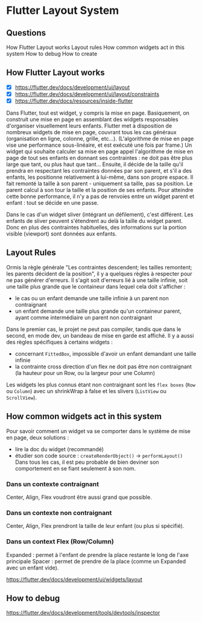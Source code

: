 # Flutter Layout System
## Questions
How Flutter Layout works
Layout rules
How common widgets act in this system
How to debug
How to create

## How Flutter Layout works

- [x] https://flutter.dev/docs/development/ui/layout
- [x] https://flutter.dev/docs/development/ui/layout/constraints
- [x] https://flutter.dev/docs/resources/inside-flutter

Dans Flutter, tout est widget, y compris la mise en page. Basiquement, on construit une mise en page en assemblant des widgets responsables d'organiser visuellement leurs enfants. Flutter met à disposition de nombreux widgets de mise en page, couvrant tous les cas généraux (organisation en ligne, colonne, grille, etc...).
(L'algorithme de mise en page vise une performance sous-linéaire, et est exécuté une fois par frame.) Un widget qui souhaite calculer sa mise en page appel l'algorithme de mise en page de tout ses enfants en donnant ses contraintes : ne doit pas être plus large que tant, ou plus haut que tant... Ensuite, il décide de la taille qu'il prendra en respectant les contraintes données par son parent, et s'il a des enfants, les positionne relativement à lui-même, dans son propre espace. Il fait remonté la taille à son parent - uniquement sa taille, pas sa position. Le parent calcul à son tour la taille et la position de ses enfants. Pour atteindre cette bonne performance, il n'y a pas de renvoies entre un widget parent et enfant : tout se décide en une passe.

Dans le cas d'un widget sliver (intégrant un défilement), c'est différent. Les enfants de sliver peuvent s'étendrent au delà la taille du widget parent. Donc en plus des contraintes habituelles, des informations sur la portion visible (viewport) sont données aux enfants.

## Layout Rules
Ormis la règle générale "Les contraintes descendent; les tailles remontent; les parents décident de la position", il y a quelques règles à respecter pour ne pas générer d'erreurs. Il s'agit soit d'erreurs lié à une taille infinie, soit une taille plus grande que le containeur dans lequel cela doit s'afficher :
- le cas ou un enfant demande une taille infinie à un parent non contraignant
- un enfant demande une taille plus grande qu'un containeur parent, ayant comme intermédiaire un parent non contraignant

Dans le premier cas, le projet ne peut pas compiler, tandis que dans le second, en mode dev, un bandeau de mise en garde est affiché.
Il y a aussi des règles spécifiques à certains widgets :
- concernant `FittedBox`, impossible d'avoir un enfant demandant une taille infinie
- la contrainte cross direction d'un flex ne doit pas être non contraignant (la hauteur pour un Row, ou la largeur pour une Column)

Les widgets les plus connus étant non contraignant sont les `flex boxes` (`Row` ou `Column`) avec un shrinkWrap à false et les slivers (`ListView` ou `ScrollView`).

## How common widgets act in this system
Pour savoir comment un widget va se comporter dans le système de mise en page, deux solutions :
- lire la doc du widget (recommandé)
- étudier son code source : `createRenderObject()` -> `performLayout()`
Dans tous les cas, il est peu probable de bien deviner son comportement en se fiant seulement à son nom.

### Dans un contexte contraignant
Center, Align, Flex voudront être aussi grand que possible.
### Dans un contexte non contraignant
Center, Align, Flex prendront la taille de leur enfant (ou plus si spécifié).
### Dans un context Flex (Row/Column)
Expanded : permet à l'enfant de prendre la place restante le long de l'axe principale
Spacer : permet de prendre de la place (comme un Expanded avec un enfant vide).

https://flutter.dev/docs/development/ui/widgets/layout

## How to debug
https://flutter.dev/docs/development/tools/devtools/inspector

